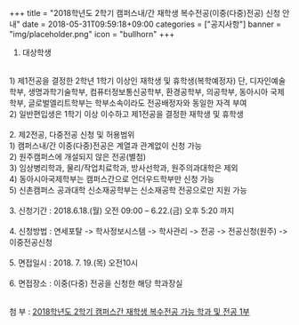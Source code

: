 +++
title = "2018학년도 2학기 캠퍼스내/간 재학생 복수전공(이중(다중)전공) 신청 안내"
date = 2018-05-31T09:59:18+09:00
categories = ["공지사항"]
banner = "img/placeholder.png"
icon = "bullhorn"
+++
<!--more-->

 


1. 대상학생
<br>
    1) 제1전공을 결정한 2학년 1학기 이상인 재학생 및 휴학생(복학예정자) 단, 디자인예술학부, 생명과학기술학부, 컴퓨터정보통신공학부, 환경공학부, 의공학부, 동아시아 국제학부, 글로벌엘리트학부는 학부소속이라도 전공배정자와 동일한 자격 부여
<br>
    2) 일반편입생은 1학기 이상 이수하고 제1전공을 결정한 재학생 및 휴학생
<br>
<br>
2. 제2전공, 다중전공 신청 및 허용범위
<br>
    1) 캠퍼스내/간 이중(다중)전공은 계열과 관계없이 신청 가능
<br>
    2) 원주캠퍼스에 개설되지 않은 전공(별첨) 
<br>
    3) 임상병리학과, 물리/작업치료학과, 방사선학과, 원주의과대학은 제외
<br>
    4) 동아시아국제학부는 캠퍼스간으로 언더우드학부만 신청 가능
<br>
    5) 신촌캠퍼스 공과대학 신소재공학부는 신소재공학 전공으로만 지원 가능
<br>
<br>
3. 신청기간 : 2018.6.18.(월) 오전 09:00 – 6.22.(금) 오후 5:20 까지
<br>
<br>
4. 신청방법 : 연세포탈 -> 학사정보시스템 -> 학사관리 -> 전공 -> 전공신청(원주) -> 이중전공신청
<br>
<br>
5. 면접일시 : 2018. 7. 19.(목) 오전10시
<br>
<br>
6. 면접장소 : 이중(다중) 전공을 신청한 해당 학과장실

<br>
<br>

첨 부 : [2018학년도 2학기 캠퍼스간 재학생 복수전공 가능 학과 및 전공 1부](/files/2018학년도_2학기_캠퍼스간_재학생_복수전공_가능_학과_및_전공.hwp)

<br>
